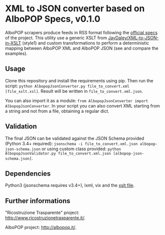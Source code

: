 # XML to JSON converter based on AlboPOP Specs, v0.1.0

AlboPOP scrapers produce feeds in RSS format following the [official specs](http://albopop.it/specs) of the project.
This utility use a generic XSLT from [JayDaley/XML-to-JSON-in-XSLT](https://github.com/JayDaley/XML-to-JSON-in-XSLT) (style1) and custom transformations to perform a deterministic mapping between AlboPOP XML and AlboPOP JSON
(see and compare the examples).

## Usage

Clone this repository and install the requirements using pip.
Then run the script: `python AlbopopJsonConverter.py file_to_convert.xml [file_xslt.xsl]`.
Result will be written in `file_to_convert.xml.json`.

You can also import it as a module: `from AlbopopJsonConverter import AlbopopJsonConverter`.
In your script you can also convert XML starting from a string and not from a file,
obtaining a regular dict.

## Validation

The final JSON can be validated against the JSON Schema provided (Python 3.4+ required):
`jsonschema -i file_to_convert.xml.json albopop-json-schema.json` or using custom class provided:
`python AlbopopJsonValidator.py file_to_convert.xml.json [albopop-json-schema.json]`.

## Dependencies

Python3 (jsonschema requires v3.4+), lxml, vix and
the [xslt file](https://github.com/JayDaley/XML-to-JSON-in-XSLT/blob/master/xml2json-style1.xsl).

## Further informations

"Ricostruzione Trasparente" project: http://www.ricostruzionetrasparente.it/.

AlboPOP project: http://albopop.it/.

